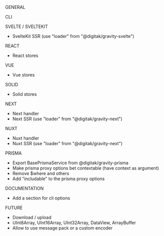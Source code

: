 GENERAL

CLI

SVELTE / SVELTEKIT
- SvelteKit SSR (use "loader" from "@digitak/gravity-svelte")

REACT
- React stores

VUE
- Vue stores

SOLID
- Solid stores

NEXT
- Next handler
- Next SSR (use "loader" from "@digitak/gravity-next")

NUXT
- Nuxt handler
- Nuxt SSR (use "loader" from "@digitak/gravity-next")

PRISMA
- Export BasePrismaService from @digitak/gravity-prisma
- Make prisma proxy options bet contextable (have context as argument)
- Remove $where and others
- Add "includable" to the prisma proxy options

DOCUMENTATION
- Add a section for cli options

FUTURE
- Download / upload
- UInt8Array, UInt16Array, UInt32Array, DataView, ArrayBuffer
- Allow to use message pack or a custom encoder
